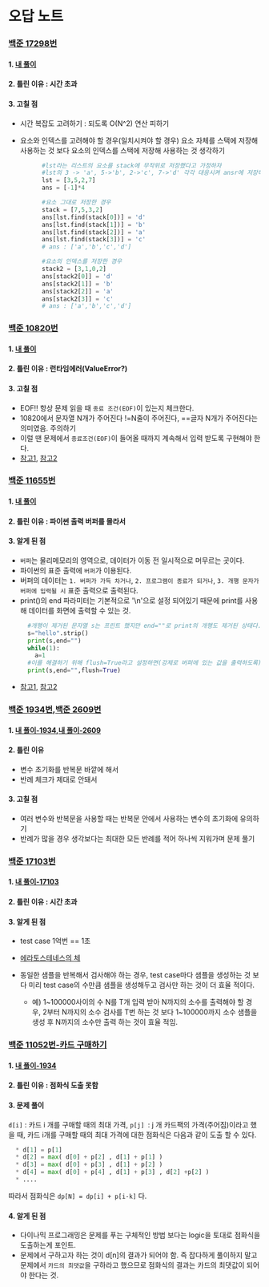 # 오답 노트


### [백준 17298번](https://www.acmicpc.net/problem/17298)

#### 1. [내 풀이](https://github.com/coding-study-19/datastructure-and-algorithm/blob/main/datastructure/%EC%8A%A4%ED%83%9D/17298_de.py)
#### 2. 틀린 이유 : 시간 초과
#### 3. 고칠 점
* 시간 복잡도 고려하기 : 되도록 O(N^2) 연산 피하기
* 요소와 인덱스를 고려해야 할 경우(일치시켜야 할 경우) 요소 자체를 스택에 저장해 사용하는 것 보다 요소의 인덱스를 스택에 저장해 사용하는 것 생각하기

  ```python
        #lst라는 리스트의 요소를 stack에 무작위로 저장했다고 가정하자
        #lst의 3 -> 'a', 5->'b', 2->'c', 7->'d' 각각 대응시켜 ansr에 저장하는 코드를 짜보자. 
        lst = [3,5,2,7]
        ans = [-1]*4

        #요소 그대로 저장한 경우
        stack = [7,5,3,2]
        ans[lst.find(stack[0])] = 'd'
        ans[lst.find(stack[1])] = 'b'
        ans[lst.find(stack[2])] = 'a'
        ans[lst.find(stack[3])] = 'c'
        # ans : ['a','b','c','d']

        #요소의 인덱스를 저장한 경우
        stack2 = [3,1,0,2]
        ans[stack2[0]] = 'd'
        ans[stack2[1]] = 'b'
        ans[stack2[2]] = 'a'
        ans[stack2[3]] = 'c'
        # ans : ['a','b','c','d']
    ```
### [백준 10820번](https://www.acmicpc.net/problem/10820)

#### 1. [내 풀이](https://github.com/coding-study-19/datastructure-and-algorithm/blob/main/datastructure/%EB%AC%B8%EC%9E%90%EC%97%B4/10820_de.py)
#### 2. 틀린 이유 : 런타임에러(ValueError?)
#### 3. 고칠 점
* EOF!! 항상 문제 읽을 때 ```종료 조건(EOF)```이 있는지 체크한다.
* 10820에서 문자열 N개가 주어진다 !=N줄이 주어진다, ==글자 N개가 주어진다는 의미였음. 주의하기
* 이럴 땐 문제에서 ```종료조건(EOF)```이 들어올 때까지 계속해서 입력 받도록 구현해야 한다.
* [참고1](https://www.acmicpc.net/board/view/59064), [참고2](https://www.acmicpc.net/board/view/39199)

### [백준 11655번](https://www.acmicpc.net/problem/11655)

#### 1. [내 풀이](https://github.com/coding-study-19/datastructure-and-algorithm/blob/main/datastructure/%EB%AC%B8%EC%9E%90%EC%97%B4/11655_de.py)
#### 2. 틀린 이유 : 파이썬 출력 버퍼를 몰라서
#### 3. 알게 된 점
* ```버퍼```는 물리메모리의 영역으로, 데이터가 이동 전 일시적으로 머무르는 곳이다. 
* 파이썬의 표준 출력에 ```버퍼```가 이용된다.
* 버퍼의 데이터는 ```1. 버퍼가 가득 차거나```, ```2. 프로그램이 종료가 되거나```, ```3. 개행 문자가 버퍼에 입력될 시``` 표준 출력으로 출력된다.
* print()의 end 파라미터는 기본적으로 '\n'으로 설정 되어있기 때문에 print를 사용해 데이터를 화면에 출력할 수 있는 것.
  ```python
    #개행이 제거된 문자열 s는 프린트 했지만 end=""로 print의 개행도 제거된 상태다. 이 상태에서 while문으로 인해 프로그램이 끝나지도 않았기 때문에  위 1,2,3을 모두 만족하며 출력되지 않는다.
    s="hello".strip()
    print(s,end="")
    while(1):
      a=1
    #이를 해결하기 위해 flush=True라고 설정하면(강제로 버퍼에 있는 값을 출력하도록) 이 문제를 해결 할 수 있다.
    print(s,end="",flush=True)
  ```
* [참고1](https://www.geeksforgeeks.org/python-sys-stdout-flush/), [참고2](https://www.python2.net/questions-84753.htm)

### [백준 1934번](https://www.acmicpc.net/problem/1934),[백준 2609번](https://www.acmicpc.net/problem/2609)

#### 1. [내 풀이-1934](https://github.com/coding-study-19/datastructure-and-algorithm/blob/main/datastructure/%EC%88%98%ED%95%99/1934_de.py),[내 풀이-2609](https://github.com/coding-study-19/datastructure-and-algorithm/blob/main/datastructure/%EC%88%98%ED%95%99/2609_de.py)
#### 2. 틀린 이유 
* 변수 초기화를 반복문 바깥에 해서
* 반례 체크가 제대로 안돼서
#### 3. 고칠 점
* 여러 변수와 반복문을 사용할 때는 반복문 안에서 사용하는 변수의 초기화에 유의하기
* 반례가 많을 경우 생각보다는 최대한 모든 반례를 적어 하나씩 지워가며 문제 풀기
  
### [백준 17103번](https://www.acmicpc.net/problem/17103)

#### 1. [내 풀이-17103](https://github.com/coding-study-19/datastructure-and-algorithm/blob/main/datastructure/%EC%88%98%ED%95%99/%EC%97%90%EB%9D%BC%ED%86%A0%EC%8A%A4%ED%85%8C%EB%84%A4%EC%8A%A4%EC%9D%98%20%EC%B2%B4/17103_de.py)
#### 2. 틀린 이유 : 시간 초과
#### 3. 알게 된 점
* test case 1억번 == 1초
* [에라토스테네스의 체](https://this-programmer.tistory.com/entry/%EC%97%90%EB%9D%BC%ED%86%A0%EC%8A%A4%ED%85%8C%EB%84%A4%EC%8A%A4%EC%9D%98-%EC%B2%B4-%EC%86%8C%EC%88%98%EA%B5%AC%ED%95%98%EA%B8%B0-%ED%8C%8C%EC%9D%B4%EC%8D%AC)
  
* 동일한 샘플을 반복해서 검사해야 하는 경우, test case마다 샘플을 생성하는 것 보다 미리 test case의 수만큼 샘플을 생성해두고 검사만 하는 것이 더 효율 적이다.

  * 예) 1~100000사이의 수 N를 T개 입력 받아 N까지의 소수를 출력해야 할 경우, 2부터 N까지의 소수 검사를 T번 하는 것 보다 1~100000까지 소수 샘플을 생성 후 N까지의 소수만 출력 하는 것이 효율 적임.

### [백준 11052번-카드 구매하기](https://www.acmicpc.net/problem/11052)

#### 1. [내 풀이-1934](https://github.com/coding-study-19/datastructure-and-algorithm/blob/main/algorithm/dynamic-programming/11052_de.py)
#### 2. 틀린 이유 : 점화식 도출 못함
#### 3. 문제 풀이 
``d[i]`` : 카드 i 개를 구매할 때의 최대 가격, ``p[j] ``: j 개 카드팩의 가격(주어짐)이라고 했을 때, 카드 i개를 구매할 때의 최대 가격에 대한 점화식은 다음과 같이 도출 할 수 있다.
```python
  * d[1] = p[1]
  * d[2] = max( d[0] + p[2] , d[1] + p[1] )
  * d[3] = max( d[0] + p[3] , d[1] + p[2] )
  * d[4] = max( d[0] + p[4] , d[1] + p[3] , d[2] +p[2] )
  * ....
```
따라서 점화식은 ``dp[N] = dp[i] + p[i-k]`` 다.
#### 4. 알게 된 점 
* 다이나믹 프로그래밍은 문제를 푸는 구체적인 방법 보다는 logic을 토대로 점화식을 도출하는게 포인트. 
* 문제에서 구하고자 하는 것이 d[n]의 결과가 되어야 함. 즉 잡다하게 풀이하지 말고 문제에서 ``카드의 최댓값``을 구하라고 했으므로 점화식의 결과는 카드의 최댓값이 되어야 한다는 것.